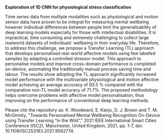 **Exploration of 1D CNN for physiological stress classification**

Time series data from multiple modalities such as physiological and motion sensor data have proven to be integral for measuring mental wellbeing however individual differences between people limit the generalisability of deep learning models especially for those with intellectual disabilities. It is impractical, time consuming and extremely challenging to collect large realworld datasets of individuals’ wellbeing in their everyday life. Therefore, to address this challenge, we propose a Transfer Learning (TL) approach that develops personalised real-world affective models using few labelled samples by adapting a controlled stressor model. This approach to personalise models and improve cross-domain performance is completed on-device, automating the traditionally manual process saving time and labour. The results show adopting the TL approach significantly increased model performance with the multivariate physiological and motion affective model achieving an average accuracy of 93.5 % compared with the comparative non-TL model accuracy of 71.7%. The proposed methodology helps overcome problems with affective model personalisation, thus improving on the performance of conventional deep learning methods.

Please cite the repository as:
K. Woodward, E. Kanjo, D. J. Brown and T. M. McGinnity, "Towards Personalised Mental Wellbeing Recognition On-Device using Transfer Learning “in the Wild”," 2021 IEEE International Smart Cities Conference (ISC2), Manchester, United Kingdom, 2021, pp. 1-7, doi: 10.1109/ISC253183.2021.9562774.
